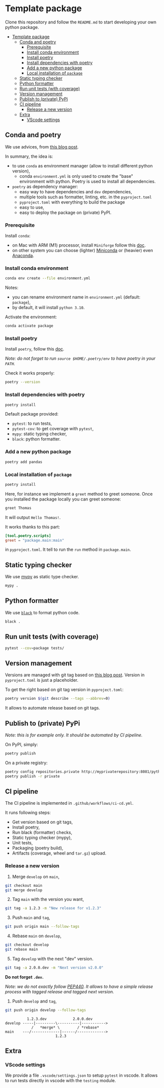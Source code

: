 # Template package

Clone this repository and follow the `README.md` to start developing your own python package.

- [Template package](#template-package)
  - [Conda and poetry](#conda-and-poetry)
    - [Prerequisite](#prerequisite)
    - [Install conda environment](#install-conda-environment)
    - [Install poetry](#install-poetry)
    - [Install dependencies with poetry](#install-dependencies-with-poetry)
    - [Add a new python package](#add-a-new-python-package)
    - [Local installation of `package`](#local-installation-of-package)
  - [Static typing checker](#static-typing-checker)
  - [Python formatter](#python-formatter)
  - [Run unit tests (with coverage)](#run-unit-tests-with-coverage)
  - [Version management](#version-management)
  - [Publish to (private) PyPi](#publish-to-private-pypi)
  - [CI pipeline](#ci-pipeline)
    - [Release a new version](#release-a-new-version)
  - [Extra](#extra)
    - [VScode settings](#vscode-settings)

## Conda and poetry

We use advices, from [this blog post](https://ealizadeh.com/blog/guide-to-python-env-pkg-dependency-using-conda-poetry).

In summary, the idea is:
- to use `conda` as environment manager (allow to install different python version),
    - conda `environment.yml` is only used to create the "base" environment with python. Poetry is used to install all dependencies.
- `poetry` as dependency manager:
    - easy way to have dependencies and `dev` dependencies, 
    - multiple tools such as formatter, linting, etc. in the `pyproject.toml`
    - `pyproject.toml` with everything to build the package
    - easy to use,
    - easy to deploy the package on (private) PyPI.

### Prerequisite

Install `conda`:
- on Mac with ARM (M1) processor, install `Miniforge` follow this [doc](https://github.com/conda-forge/miniforge#download).
- on other system you can choose (lighter) [Miniconda](https://docs.conda.io/en/latest/miniconda.html) or (heavier) even [Anaconda](https://docs.anaconda.com/anaconda/install/).

### Install conda environment

```bash
conda env create --file environment.yml
```

Notes: 
- you can rename environment name in `environment.yml` (default: `package`),
- by default, it will install `python 3.10`.

Activate the environment:

```bash
conda activate package
```

### Install poetry

Install `poetry`, follow this [doc](https://python-poetry.org/docs/#installation).

*Note: do not forget to run `source $HOME/.poetry/env` to have poetry in your `PATH`.*

Check it works properly:

```bash
poetry --version
```

### Install dependencies with poetry

```bash
poetry install
```

Default package provided:

- `pytest`: to run tests,
- `pytest-cov`: to get coverage with `pytest`,
- `mypy`: static typing checker,
- `black`: python formatter.

### Add a new python package

```bash
poetry add pandas
```

### Local installation of `package`

```bash
poetry install
```

Here, for instance we implement a `greet` method to greet someone. Once you installed the package locally you can greet someone:

```bash
greet Thomas
```

It will output `Hello Thomas!`.

It works thanks to this part:
```toml
[tool.poetry.scripts]
greet = "package.main:main"
```
in `pyproject.toml`. It tell to run the `run` method in `package.main`.

## Static typing checker

We use [mypy](https://mypy.readthedocs.io/) as static type checker.

```bash
mypy .
```

## Python formatter

We use [`black`](https://black.readthedocs.io/en/stable/) to format python code.

```bash
black .
```

## Run unit tests (with coverage)

```bash
pytest --cov=package tests/
```

## Version management

Versions are managed with git tag based on [this blog post](https://www.nicholasnadeau.com/post/2020/8/one-version-to-rule-them-all-keeping-your-python-package-version-number-in-sync-with-git-and-poetry/). Version in `pyproject.toml` is just a placeholder.

To get the right based on git tag version in `pyproject.toml`:

```bash
poetry version $(git describe --tags --abbrev=0)
```

It allows to automate release based on git tags.

## Publish to (private) PyPi

*Note: this is for example only. It should be automated by CI pipeline.*

On PyPI, simply:

```bash
poetry publish
```

On a private registry:

```bash
poetry config repositories.private http://myprivaterepository:8081/python/
poetry publish -r private
```

## CI pipeline

The CI pipeline is implemented in `.github/workflows/ci-cd.yml`.

It runs following steps:
- Get version based on git tags,
- Install poetry,
- Run black (formatter) checks,
- Static typing checker (mypy),
- Unit tests,
- Packaging (poetry build),
- Artifacts (coverage, wheel and `tar.gz`) upload.

### Release a new version

1) Merge `develop` on `main`,

```bash
git checkout main
git merge develop
```

2) Tag `main` with the version you want,

```bash
git tag -a 1.2.3 -m "New release for v1.2.3"
```

3) Push `main` and `tag`,

```bash
git push origin main --follow-tags
```

4) Rebase `main` on `develop`,

```bash
git checkout develop
git rebase main
```

5) Tag `develop` with the next "dev" version.

```bash
git tag -a 2.0.0.dev -m "Next version v2.0.0"
```

**Do not forget `.dev`.**

*Note: we do not exactly follow [PEP440](https://www.python.org/dev/peps/pep-0440/#public-version-identifiers). It allows to have a simple release process with tagged release and tagged next version.*

1) Push `develop` and `tag`,

```bash
git push origin develop --follow-tags
```

```schema
          1.2.3.dev            2.0.0.dev
develop -----|---------\----------|----------->
            /   *merge* \        / *rebase*
main    ---/-------------|------/------------->              
                       1.2.3
```

## Extra

### VScode settings

We provide a file `.vscode/settings.json` to setup `pytest` in vscode. It allows to run tests directly in vscode with the `testing` module.